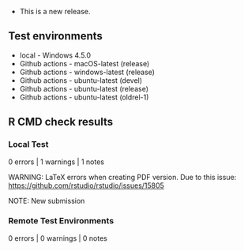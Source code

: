 * This is a new release.

## Test environments

* local - Windows 4.5.0
* Github actions - macOS-latest (release)
* Github actions - windows-latest (release)
* Github actions - ubuntu-latest (devel)
* Github actions - ubuntu-latest (release)
* Github actions - ubuntu-latest (oldrel-1)

## R CMD check results

### Local Test

0 errors | 1 warnings | 1 notes

WARNING: LaTeX errors when creating PDF version. 
Due to this issue: https://github.com/rstudio/rstudio/issues/15805

NOTE: New submission

### Remote Test Environments

0 errors | 0 warnings | 0 notes




 



